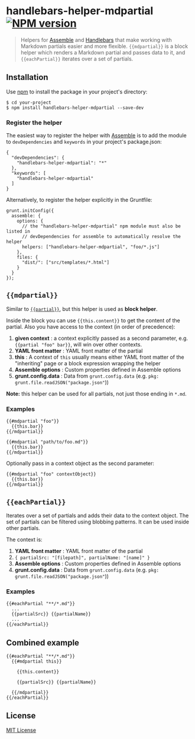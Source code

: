 # handlebars-helper-mdpartial [![NPM version](https://badge.fury.io/js/handlebars-helper-mdpartial.png)](http://badge.fury.io/js/handlebars-helper-mdpartial) 

> Helpers for [Assemble](https://github.com/assemble/assemble) and [Handlebars](http://github.com/wycats/handlebars.js) 
> that make working with Markdown partials easier and more flexible.
> `{{mdpartial}}` is a block helper which renders a Markdown partial and passes data to it, and
> `{{eachPartial}}` iterates over a set of partials.


## Installation
Use [npm](npmjs.org) to install the package in your project's directory: 

```
$ cd your-project
$ npm install handlebars-helper-mdpartial --save-dev
```

### Register the helper

The easiest way to register the helper with [Assemble](https://github.com/assemble/assemble) is to add the module to `devDependencies` and `keywords` in your project's package.json:

```
{
  "devDependencies": {
    "handlebars-helper-mdpartial": "*"
  },
  "keywords": [
    "handlebars-helper-mdpartial"
  ]
}
```

Alternatively, to register the helper explicitly in the Gruntfile:

```
grunt.initConfig({
  assemble: {
    options: {
      // the "handlebars-helper-mdpartial" npm module must also be listed in
      // devDependencies for assemble to automatically resolve the helper
      helpers: ["handlebars-helper-mdpartial", "foo/*.js"]
    },
    files: {
      "dist/": ["src/templates/*.html"]
    }
  }
});
```

## `{{mdpartial}}`
Similar to [`{{partial}}`](https://github.com/helpers/handlebars-helper-partial), but this helper is used as **block helper**. 

Inside the block you can use `{{this.content}}` to get the content of the partial. Also you have access to the context (in order of precedence):

1. **given context**     : a context explicitly passed as a second parameter, e.g. `{{partial "foo" bar}}`, will win over other contexts.
2. **YAML front matter** : YAML front matter of the partial
3. **this**              : A context of `this` usually means either YAML front matter of the "inheriting" page or a block expression wrapping the helper
4. **Assemble options**  : Custom properties defined in Assemble options
5. **grunt.config.data** : Data from `grunt.config.data` (e.g. `pkg: grunt.file.readJSON("package.json"`))

**Note:** this helper can be used for all partials, not just those ending in `*.md`.

### Examples

```
{{#mdpartial "foo"}}
  {{this.bar}}
{{/mdpartial}}
```
```
{{#mdpartial "path/to/foo.md"}}
  {{this.bar}}
{{/mdpartial}}
```
Optionally pass in a context object as the second parameter:

```
{{#mdpartial "foo" contextObject}}
  {{this.bar}}
{{/mdpartial}}
```

## `{{eachPartial}}`

Iterates over a set of partials and adds their data to the context object.
The set of partials can be filtered using blobbing patterns. 
It can be used inside other partials. 

The context is:

1. **YAML front matter** : YAML front matter of the partial
2. `{ partialSrc: "[filepath]", partialName: "[name]" }`
3. **Assemble options**  : Custom properties defined in Assemble options
4. **grunt.config.data** : Data from `grunt.config.data` (e.g. `pkg: grunt.file.readJSON("package.json"`))

### Examples

```
{{#eachPartial "**/*.md"}}
  ...
  {{partialSrc}} {{partialName}}
  ...  
{{/eachPartial}}
```

## Combined example

```
{{#eachPartial "**/*.md"}}
  {{#mdpartial this}}
    
    {{this.content}}
        
    {{partialSrc}} {{partialName}}
    
  {{/mdpartial}}
{{/eachPartial}}
```

## License
[MIT License](LICENSE)
